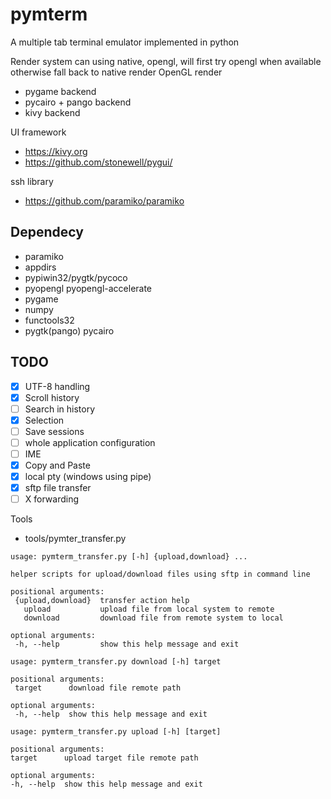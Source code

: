 # pymterm
A multiple tab terminal emulator implemented in python

Render system can using native, opengl, will first try opengl when available otherwise fall back to native render
OpenGL render
 - pygame backend
 - pycairo + pango backend
 - kivy backend
 
UI framework 
 - https://kivy.org
 - https://github.com/stonewell/pygui/

ssh library 
 - https://github.com/paramiko/paramiko

## Dependecy
 - paramiko
 - appdirs
 - pypiwin32/pygtk/pycoco
 - pyopengl pyopengl-accelerate
 - pygame
 - numpy
 - functools32
 - pygtk(pango) pycairo

   
## TODO
- [X] UTF-8 handling
- [X] Scroll history
- [ ] Search in history
- [X] Selection
- [ ] Save sessions
- [ ] whole application configuration
- [ ] IME
- [X] Copy and Paste
- [X] local pty (windows using pipe)
- [X] sftp file transfer
- [ ] X forwarding

Tools
 - tools/pymter_transfer.py
 ```
usage: pymterm_transfer.py [-h] {upload,download} ...

helper scripts for upload/download files using sftp in command line

positional arguments:
  {upload,download}  transfer action help
    upload           upload file from local system to remote
    download         download file from remote system to local

optional arguments:
  -h, --help         show this help message and exit
 ``` 
 ```
usage: pymterm_transfer.py download [-h] target

positional arguments:
  target      download file remote path

optional arguments:
  -h, --help  show this help message and exit
  ```
  ```
usage: pymterm_transfer.py upload [-h] [target]

positional arguments:
  target      upload target file remote path

optional arguments:
  -h, --help  show this help message and exit
 ```

